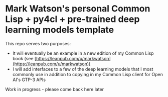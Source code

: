 # Mark Watson's personal Common Lisp + py4cl + pre-trained deep learning models template

This repo serves two purposes:

- It will eventually be an example in a new edition of my Common Lisp book (see [https://leanpub.com/u/markwatson](https://leanpub.com/u/markwatson))
- I will add interfaces to a few of the deep learning models that I most commonly use in addition to copying in my Common Lisp client for Open AI's GTP-3 APIs

Work in progress - please come back here later
